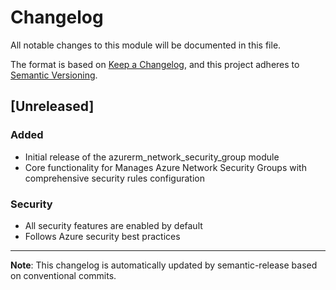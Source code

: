 # Changelog

All notable changes to this module will be documented in this file.

The format is based on [Keep a Changelog](https://keepachangelog.com/en/1.0.0/),
and this project adheres to [Semantic Versioning](https://semver.org/spec/v2.0.0.html).

## [Unreleased]

### Added
- Initial release of the azurerm_network_security_group module
- Core functionality for Manages Azure Network Security Groups with comprehensive security rules configuration

### Security
- All security features are enabled by default
- Follows Azure security best practices

---

**Note**: This changelog is automatically updated by semantic-release based on conventional commits.